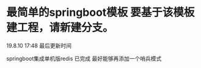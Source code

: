 最简单的springboot模板  要基于该模板建工程，请新建分支。
=======
19.8.10 17:48 最后更新时间


springboot集成单机版redis 已完成  最好能够再添加一个哨兵模式





